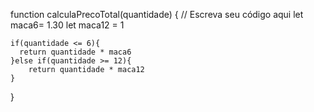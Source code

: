 function calculaPrecoTotal(quantidade) {
    // Escreva seu código aqui
    let maca6= 1.30 
    let maca12 = 1 
    
    if(quantidade <= 6){
      return quantidade * maca6
    }else if(quantidade >= 12){
        return quantidade * maca12
    }
  }
  
